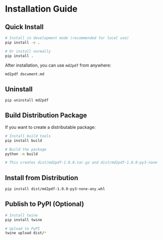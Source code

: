 # Installation Guide

## Quick Install

```bash
# Install in development mode (recommended for local use)
pip install -e .

# Or install normally
pip install .
```

After installation, you can use `md2pdf` from anywhere:

```bash
md2pdf document.md
```

## Uninstall

```bash
pip uninstall md2pdf
```

## Build Distribution Package

If you want to create a distributable package:

```bash
# Install build tools
pip install build

# Build the package
python -m build

# This creates dist/md2pdf-1.0.0.tar.gz and dist/md2pdf-1.0.0-py3-none-any.whl
```

## Install from Distribution

```bash
pip install dist/md2pdf-1.0.0-py3-none-any.whl
```

## Publish to PyPI (Optional)

```bash
# Install twine
pip install twine

# Upload to PyPI
twine upload dist/*
```
